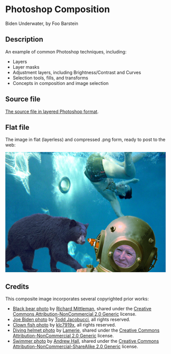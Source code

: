 # Photoshop Composition

Biden Underwater, by Foo Barstein

## Description

An example of common Photoshop techniques, including:

- Layers
- Layer masks
- Adjustment layers, including Brightness/Contrast and Curves
- Selection tools, fills, and transforms
- Concepts in composition and image selection

## Source file

[The source file in layered Photoshop format](./underwater_biden.psd).

## Flat file

The image in flat (layerless) and compressed .png form, ready to post to the web:

![Biden Underwater, by Foo Barstein](underwater_biden.png)

## Credits

This composite image incorporates several copyrighted prior works:

- [Black bear photo](https://flickr.com/photos/gon2foto/10254897793/in/photolist-gCc2QD-yKNjVP-cLXNgs-cX4cPU-mNmLp-JUC4nK-C4EWut-Hyfoap-9Lo2ZJ-K76ygA-xgfVut-3LfC4-xg9qz5-KdoD8y-bBu4V6-aw89jV-wAKbn7-8cmaoU-y6rgpz-nEYToF-8chcSo-8uvEz1-kVDaX-gCbsfL-76jGdQ-8auDDM-8FjC5b-kVEdS-f7MZyU-fjtWDm-8SQtoq-z484f2-2An78-8auDCF-csjk2j-cPfRJQ-ap82YT-bqfCPv-z3j2XF-aeTNsu-xxKV8D-9Vg9rV-dZd2GL-2bgztY-4PdqF1-84x4Bq-9wW2uM-qd2rG-pjvpSf-LbboiS) by [Richard Mittleman](https://flickr.com/photos/gon2foto/), shared under the [Creative Commons Attribution-NonCommercial 2.0 Generic](https://creativecommons.org/licenses/by-nc/2.0/) license.
- [Joe Biden photo](https://flickr.com/photos/148991913@N07/50048460671/in/photolist-2jfBrGk-6kLtKr-2gtYfH-qWvsFZ-2kVNYjM-2k4cTnX-2kZPFg4-2kVi6sH-5tfcRb-2kueJXX-2kVJ3rg-2kVN3rX-2kVJ5wU-cpHkkm-ap6jNz-2kT3meB-cpHsjd-2iW6Dfe-cpHt2G-cpHjTN-cpHvDd-cpHiHE-cpHfNQ-cpHhrj-cpHjYN-cpHj4y-2ku3Jqu-cpHgvs-cpHuUd-cpHkLW-cpHf3A-cpHt6S-cpHu5o-cpHgS9-cpHvw5-cpHf8G-cpHvny-cpHivC-cpHv4b-cpHfTW-cpHfqh-cpHtHj-cpHjHA-cpHvS5-cpHiQ5-cpHuoA-cpHfHj-cpHewm-cpHk9J-cpHjbq) by [Todd Jacobucci](https://flickr.com/photos/148991913@N07/), all rights reserved.
- [Clown fish photo](https://flickr.com/photos/altair16/2344109471/in/photolist-4z9b5x-9mtdcC-bTp878-6JoG4Y-7bn52G-5DXvUT-LT7d6Q-9dFTzk-55F3QD-b96DhZ-6NCQrt-aNin4e-aAYD3R-4tDNdq-9EJr6v-5o7E7b-6bA5Pe-9T2w5i-jGd9rq-99KcNE-PVQedi-ggkKUZ-9WxS6c-AHQmoL-2ZcNFP-7hyfPV-6cHS2s-7ygBsK-c1xRxu-fLCmZk-fxJ8k9-6Ftp8C-5dELTq-onJsY9-e85vCk-3tRFJ-aBrwB5-PLGRfV-4KuKzA-oMwpjc-ogk16G-FeFLT-cC5Tw7-hG2zFF-4rxgwi-5yVEAq-9vF8x2-8rCQfi-VhdHwt-9XXM8H) by [klc7919x](https://flickr.com/photos/altair16/), all rights reserved.
- [Diving helmet photo](https://flickr.com/photos/lamerie/6106218849/in/photolist-aizY8k-7e9yfr-6nh6Wf-o6oqG2-9nRbMH-4xWuYm-crBF4y-7trXy1-gj6CA-7tnZDa-7tnXJ4-9tQKDF-4qotYq-7trUB1-nopwMC-7trUNC-neURh7-7trUos-j3x9da-7trX7A-ccud7G-7tnZ3T-7trXLQ-7tnYRr-bAJfZs-7tnXwD-pHb9Wb-7trVJw-7trVxL-7trUZY-7tnZeV-7VKJph-7t8KzN-9d6Zym-7trW8Y-eenBuy-adw8Xs-Jz5q9x-utYetD-cJijt9-2jmLrS6-NVphSu-agBvLv-2h6LrPJ-2h6LqqG-NnkhB-7tnYDZ-7trVW9-pu3oQj-njjACR) by [Lamerie](https://flickr.com/photos/lamerie/), shared under the [Creative Commons Attribution-NonCommercial 2.0 Generic](https://creativecommons.org/licenses/by-nc/2.0/) license.
- [Swimmer photo](https://flickr.com/photos/puffsdaddy/8221099975/in/photolist-dwthB2-m7VT7c-dmjp1N-2eHeCNa-2eHeCSt-2dBhGMy-mg2ZL-eVN91j-dmh5cv-B9aQcp-auQDoj-dmhgRj-dmgTTg-KwrdHT-dmh7vh-dmgULz-9etxwF-cPaAXE-kQ7FW4-auQDro-82EbZ-amaZYP-ohhnAL-a232wv-nZYH3N-ofrfiA-dmiuqP-dmijzH-ohhmPA-a7XLZi-a81B7Q-a81Bnq-nPsNfy-dmjr7L-ohbzS8-dmgDe2-dmhSkP-dmicc3-ohqG6o-9C5VxZ-m7VSFn-dmhu3S-m7VTnx-nZYut1-eVN7e7-qHuA8m-XKSsAD-7fFfsF-auMYWi-4gEHu8) by [Andrew Hall](https://flickr.com/photos/puffsdaddy/), shared under the [Creative Commons Attribution-NonCommercial-ShareAlike 2.0 Generic](https://creativecommons.org/licenses/by-nc-sa/2.0/) license.
